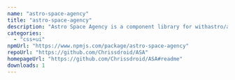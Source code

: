 ```yaml
---
name: "astro-space-agency"
title: "astro-space-agency"
description: "Astro Space Agency is a component library for withastro/astro with spaceship building in mind"
categories:
  - "css+ui"
npmUrl: "https://www.npmjs.com/package/astro-space-agency"
repoUrl: "https://github.com/Chrissdroid/ASA"
homepageUrl: "https://github.com/Chrissdroid/ASA#readme"
downloads: 1
---
```

